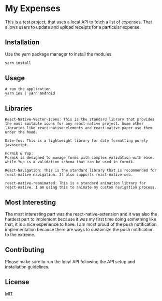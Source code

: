 # My Expenses

This is a test project, that uses a local API to fetch a list of expenses. That allows users to update and upload receipts for a particular expense.

## Installation

Use the yarn package manager to install the modules.

```bash
yarn install
```

## Usage

```node
# run the application
yarn ios | yarn android
```
## Libraries

```
React-Native-Vector-Icons: This is the standard library that provides the most suitable icons for any react-native project. Some other libraries like react-native-elements and react-native-paper use them under the hood.

```
```
Date-fns: This is a lightweight library for date formatting purely javascript.
```
```
Formik & Yup: 
Formik is designed to manage forms with complex validation with ease. while Yup is a validation schema that can be used in formik.

```
```
React-Navigation: This is the standard library that is recommended for react-native navigation. It also supports react-native-web.

```
```
react-native-reanimated: This is a standard animation library for react-native. I am using this to animate my custom navigation process.
```
## Most Interesting
The most interesting part was the react-native-extension and it was also the hardest part to implement because it was my first time doing something like that, it is a nice experience to have. I am most proud of the push notification implementation because there are ways to customize the push notification to the extreme.

## Contributing
Please make sure to run the local API following the API setup and installation guidelines.

## License
[MIT](https://choosealicense.com/licenses/mit/)